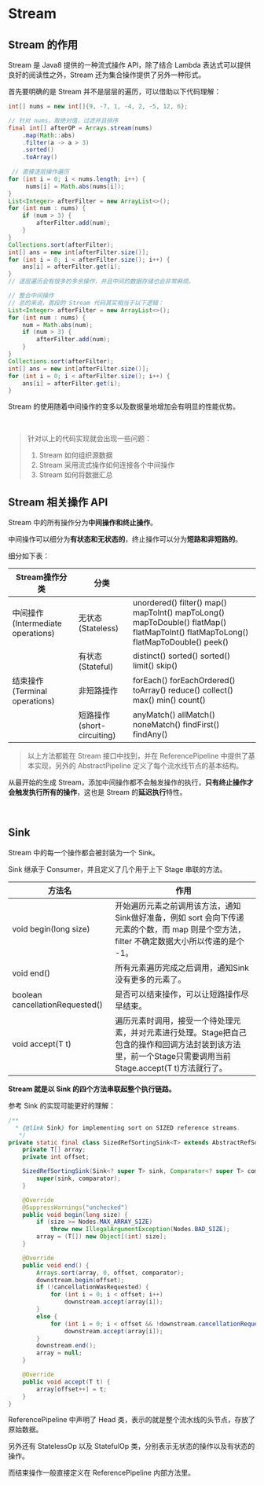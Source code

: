 # Stream

## Stream 的作用

Stream 是 Java8 提供的一种流式操作 API，除了结合 Lambda 表达式可以提供良好的阅读性之外，Stream 还为集合操作提供了另外一种形式。

首先要明确的是 Stream 并不是层层的遍历，可以借助以下代码理解：

```java
int[] nums = new int[]{9, -7, 1, -4, 2, -5, 12, 6};

// 针对 nums，取绝对值，过滤并且排序
final int[] afterOP = Arrays.stream(nums)
    .map(Math::abs)
    .filter(a -> a > 3)
    .sorted()
    .toArray()
    
 // 直接逐层操作遍历
for (int i = 0; i < nums.length; i++) {
     nums[i] = Math.abs(nums[i]);
}
List<Integer> afterFilter = new ArrayList<>();
for (int num : nums) {
    if (num > 3) {
        afterFilter.add(num);
    }
}
Collections.sort(afterFilter);
int[] ans = new int[afterFilter.size()];
for (int i = 0; i < afterFilter.size(); i++) {
    ans[i] = afterFilter.get(i);
}
// 逐层遍历会有很多的多余操作，并且中间的数据存储也会非常麻烦。

// 整合中间操作
// 总的来说，首段的 Stream 代码其实相当于以下逻辑：
List<Integer> afterFilter = new ArrayList<>();
for (int num : nums) {
    num = Math.abs(num);
    if (num > 3) {
        afterFilter.add(num);
    }
}
Collections.sort(afterFilter);
int[] ans = new int[afterFilter.size()];
for (int i = 0; i < afterFilter.size(); i++) {
    ans[i] = afterFilter.get(i);
}
```

Stream 的使用随着中间操作的变多以及数据量地增加会有明显的性能优势。

<br>

> 针对以上的代码实现就会出现一些问题：
>
> 1. Stream 如何组织源数据
> 2. Stream 采用流式操作如何连接各个中间操作
> 3. Stream 如何将数据汇总



## Stream 相关操作 API

Stream 中的所有操作分为**中间操作和终止操作**。

中间操作可以细分为**有状态和无状态的**，终止操作可以分为**短路和非短路的**。

细分如下表：

| Stream操作分类                    | 分类                       |                                                              |
| --------------------------------- | -------------------------- | ------------------------------------------------------------ |
| 中间操作(Intermediate operations) | 无状态(Stateless)          | unordered() filter() map() mapToInt() mapToLong() mapToDouble() flatMap() flatMapToInt() flatMapToLong() flatMapToDouble() peek() |
|                                   | 有状态(Stateful)           | distinct() sorted() sorted() limit() skip()                  |
| 结束操作(Terminal operations)     | 非短路操作                 | forEach() forEachOrdered() toArray() reduce() collect() max() min() count() |
|                                   | 短路操作(short-circuiting) | anyMatch() allMatch() noneMatch() findFirst() findAny()      |

> 以上方法都能在 Stream 接口中找到，并在 ReferencePipeline 中提供了基本实现，另外的 AbstractPipeline 定义了每个流水线节点的基本结构。

从最开始的生成 Stream，添加中间操作都不会触发操作的执行，**只有终止操作才会触发执行所有的操作**，这也是 Stream 的**延迟执行**特性。

<br>



## Sink 

Stream 中的每一个操作都会被封装为一个 Sink。

Sink 继承于 Consumer，并且定义了几个用于上下 Stage 串联的方法。

| 方法名                          | 作用                                                         |
| ------------------------------- | ------------------------------------------------------------ |
| void begin(long size)           | 开始遍历元素之前调用该方法，通知Sink做好准备，例如 sort 会向下传递元素的个数，而 map 则是个空方法，filter 不确定数据大小所以传递的是个 -1。 |
| void end()                      | 所有元素遍历完成之后调用，通知Sink没有更多的元素了。         |
| boolean cancellationRequested() | 是否可以结束操作，可以让短路操作尽早结束。                   |
| void accept(T t)                | 遍历元素时调用，接受一个待处理元素，并对元素进行处理。Stage把自己包含的操作和回调方法封装到该方法里，前一个Stage只需要调用当前Stage.accept(T t)方法就行了。 |

**Stream 就是以 Sink 的四个方法串联起整个执行链路。**

参考 Sink 的实现可能更好的理解：

```java
/**
  * {@link Sink} for implementing sort on SIZED reference streams.
   */
private static final class SizedRefSortingSink<T> extends AbstractRefSortingSink<T> {
    private T[] array;
    private int offset;

    SizedRefSortingSink(Sink<? super T> sink, Comparator<? super T> comparator) {
        super(sink, comparator);
    }

    @Override
    @SuppressWarnings("unchecked")
    public void begin(long size) {
        if (size >= Nodes.MAX_ARRAY_SIZE)
            throw new IllegalArgumentException(Nodes.BAD_SIZE);
        array = (T[]) new Object[(int) size];
    }

    @Override
    public void end() {
        Arrays.sort(array, 0, offset, comparator);
        downstream.begin(offset);
        if (!cancellationWasRequested) {
            for (int i = 0; i < offset; i++)
                downstream.accept(array[i]);
        }
        else {
            for (int i = 0; i < offset && !downstream.cancellationRequested(); i++)
                downstream.accept(array[i]);
        }
        downstream.end();
        array = null;
    }

    @Override
    public void accept(T t) {
        array[offset++] = t;
    }
}
```

ReferencePipeline 中声明了 Head 类，表示的就是整个流水线的头节点，存放了原始数据。

另外还有 StatelessOp 以及 StatefulOp 类，分别表示无状态的操作以及有状态的操作。

而结束操作一般直接定义在 ReferencePipeline 内部方法里。

